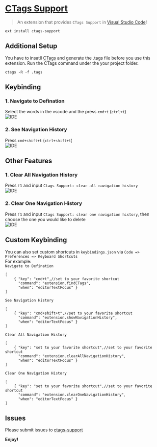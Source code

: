 # [CTags Support](https://github.com/jaydenlin/ctags-support) 
> An extension that provides `CTags Support` in [Visual Studio Code](https://code.visualstudio.com/)!
```
ext install ctags-support
```

## Additional Setup
You have to insatll [CTags](http://ctags.sourceforge.net/) and generate the .tags file before you use this extension.
Run the CTags command under the your project folder.
```
ctags -R -f .tags
```

## Keybinding
### 1. Navigate to Defination
Select the words in the vscode and the press `cmd+t` (`ctrl+t`)  
![IDE](http://i.giphy.com/3oEjHLg2xzc5ZS2kEg.gif) 

### 2. See Navigation History
Press `cmd+shift+t` (`ctrl+shift+t`)  
![IDE](http://i.giphy.com/l0MYrSdrYUJ8Q6BJS.gif) 

## Other Features
### 1. Clear All Navigation History
Press `f1` and input `Ctags Support: clear all navigation history`  
![IDE](http://i.giphy.com/l0MYIXWMJpUvyzTmE.gif) 

### 2. Clear One Navigation History
Press `f1` and input `Ctags Support: clear one navigation history`, then choose the one you would like to delete    
![IDE](http://i.giphy.com/l46CthKXDTO9DFQFW.gif) 

## Custom Keybinding
You can also set custom shortcuts in `keybindings.json` via `Code => Preferences => Keyboard Shortcuts`  
For example:  
`Navigate to Defination`
```
[
    { "key": "cmd+t",//set to your favorite shortcut
      "command": "extension.findCTags",
      "when": "editorTextFocus" }
]
```
`See Navigation History`  
```
[
    { "key": "cmd+shift+t",//set to your favorite shortcut
      "command": "extension.showNavigationHistory",
      "when": "editorTextFocus" }
]
```
`Clear All Navigation History`  
```
[
    { "key": "set to your favorite shortcut",//set to your favorite shortcut
      "command": "extension.clearAllNavigationHistory",
      "when": "editorTextFocus" }
]
```
`Clear One Navigation History`  
```
[
    { "key": "set to your favorite shortcut",//set to your favorite shortcut
      "command": "extension.clearOneNavigationHistory",
      "when": "editorTextFocus" }
]
```

## Issues
Please submit issues to [ctags-support](https://github.com/jaydenlin/ctags-support)

**Enjoy!**